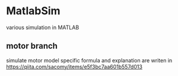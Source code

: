 # MatlabSim
various simulation in MATLAB

## motor branch
simulate motor model
specific formula and explanation are writen in https://qiita.com/sacomy/items/e5f3bc7aa601b557d013
